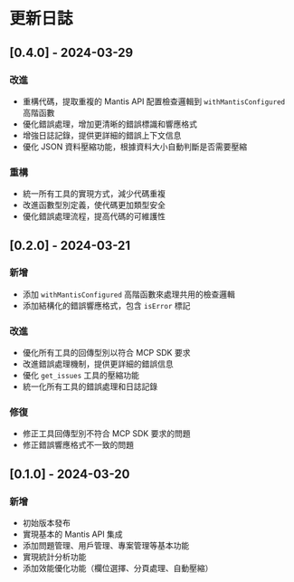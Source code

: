 # 更新日誌

## [0.4.0] - 2024-03-29

### 改進
- 重構代碼，提取重複的 Mantis API 配置檢查邏輯到 `withMantisConfigured` 高階函數
- 優化錯誤處理，增加更清晰的錯誤標識和響應格式
- 增強日誌記錄，提供更詳細的錯誤上下文信息
- 優化 JSON 資料壓縮功能，根據資料大小自動判斷是否需要壓縮

### 重構
- 統一所有工具的實現方式，減少代碼重複
- 改進函數型別定義，使代碼更加類型安全
- 優化錯誤處理流程，提高代碼的可維護性

## [0.2.0] - 2024-03-21

### 新增
- 添加 `withMantisConfigured` 高階函數來處理共用的檢查邏輯
- 添加結構化的錯誤響應格式，包含 `isError` 標記

### 改進
- 優化所有工具的回傳型別以符合 MCP SDK 要求
- 改進錯誤處理機制，提供更詳細的錯誤信息
- 優化 `get_issues` 工具的壓縮功能
- 統一化所有工具的錯誤處理和日誌記錄

### 修復
- 修正工具回傳型別不符合 MCP SDK 要求的問題
- 修正錯誤響應格式不一致的問題

## [0.1.0] - 2024-03-20

### 新增
- 初始版本發布
- 實現基本的 Mantis API 集成
- 添加問題管理、用戶管理、專案管理等基本功能
- 實現統計分析功能
- 添加效能優化功能（欄位選擇、分頁處理、自動壓縮） 